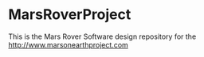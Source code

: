 # MarsRoverProject
This is the Mars Rover Software design repository for the http://www.marsonearthproject.com
